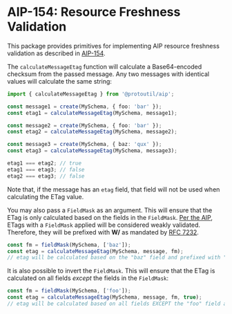 # AIP-154: Resource Freshness Validation

This package provides primitives for implementing AIP resource freshness validation as described in [AIP-154](https://google.aip.dev/154).

The `calculateMessageEtag` function will calculate a Base64-encoded checksum from the passed message. Any two messages with identical values will calculate the same string:

```ts
import { calculateMessageEtag } from '@protoutil/aip';

const message1 = create(MySchema, { foo: 'bar' });
const etag1 = calculateMessageEtag(MySchema, message1);

const message2 = create(MySchema, { foo: 'bar' });
const etag2 = calculateMessageEtag(MySchema, message2);

const message3 = create(MySchema, { baz: 'qux' });
const etag3 = calculateMessageEtag(MySchema, message3);

etag1 === etag2; // true
etag1 === etag3; // false
etag2 === etag3; // false
```

Note that, if the message has an `etag` field, that field will not be used when calculating the ETag value.

You may also pass a `FieldMask` as an argument. This will ensure that the ETag is only calculated based on the fields in the `FieldMask`. [Per the AIP](https://google.aip.dev/154#strong-and-weak-etags), ETags with a `FieldMask` applied will be considered weakly validated. Therefore, they will be prefixed with **W/** as mandated by [RFC 7232](https://tools.ietf.org/html/rfc7232#section-2.3).

```ts
const fm = fieldMask(MySchema, ['baz']);
const etag = calculateMessageEtag(MySchema, message, fm);
// etag will be calculated based on the "baz" field and prefixed with "W/"
```

It is also possible to invert the `FieldMask`. This will ensure that the ETag is calculated on all fields _except_ the fields in the `FieldMask`:

```ts
const fm = fieldMask(MySchema, ['foo']);
const etag = calculateMessageEtag(MySchema, message, fm, true);
// etag will be calculated based on all fields EXCEPT the "foo" field and prefixed with "W/"
```
